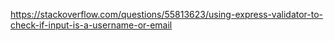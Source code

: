 https://stackoverflow.com/questions/55813623/using-express-validator-to-check-if-input-is-a-username-or-email
